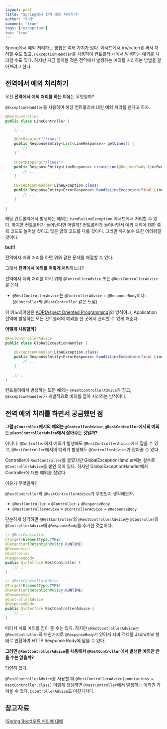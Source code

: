 ```yaml
---
layout: post
title: "Spring에서 전역 예외 처리하기"
author: "티거"
comment: "true"
tags: ["exception"]
toc: "true"
---
```


Spring에서 예외 처리하는 방법은 여러 가지가 있다. 메서드에서 try/catch를 써서 처리할 수도 있고, `@ExceptionHandler`를 사용하여 컨트롤러 내에서 발생하는 예외를 처리할 수도 있다. 하지만 지금 알아볼 것은 전역에서 발생하는 예외를 처리하는 방법을 알아보려고 한다.

## 전역에서 예외 처리하기

우선 **전역에서 예외 처리를 하는 이유**는 무엇일까? 

`@ExceptionHandler`를 사용하여 해당 컨트롤러에 대한 예외 처리를 한다고 하자. 

```java
@RestController
public class LineController {

    // ...

    @GetMapping("/lines")
    public ResponseEntity<List<LineResponse>> getLines() {
        // ...
    }
    
    @PostMapping("/lines")
    public ResponseEntity<LineResponse> createLine(@RequestBody LineRequest lineRequest) {
        // ...
    }
    
    @ExceptionHandler(LineException.class)
    public ResponseEntity<ErrorResponse> handleLineException(final LineException error) {
        // ...
    }
    
}
```

해당 컨트롤러에서 발생하는 예외는 `handleLineException` 메서드에서 처리할 수 있다. 하지만 컨트롤러가 늘어난다면 어떨까? 컨트롤러가 늘어나면서 예외 처리에 대한 중복 코드도 늘어날 것이고 많은 양의 코드를 다룰 것이다. 그러면 유지보수 또한 어려워질 것이다.

**but!!**

전역에서 예외 처리를 하면 위와 같은 문제를 해결할 수 있다.

그래서 **전역에서 예외를 어떻게 처리**하느냐?

전역에서 예외 처리를 하기 위해 `@ControllerAdvice` 또는 `@RestControllerAdvice`를 쓴다.

- `@RestControllerAdvice`는 `@ControllerAdvice` + `@ResponseBody`이다. (`@Controller`와 `@RestController` 같은 느낌)

이 어노테이션은 [AOP(Aspect Oriented Programming)](https://heeyeah.github.io/spring/2019/03/24/spring-controller-advice.html)의 방식이고, Application 전역에 발생하는 모든 컨트롤러의 예외를 한 곳에서 관리할 수 있게 해준다.

**어떻게 사용할까?**

```java
@RestControllerAdvice
public class GlobalExceptionHandler {

    @ExceptionHandler(LineException.class)
    public ResponseEntity<ErrorResponse> handleLineException(final LineException error) {
        // ...
    }
    
    // ...
}
```

컨트롤러에서 발생하는 모든 예외는 `@RestControllerAdvice`가 잡고, `@ExceptionHandler`가 개별적으로 예외를 잡아 처리하는 방식이다. 

## 전역 예외 처리를 하면서 궁금했던 점

**그럼 `@Controller`에서의 예외는 `@ControllerAdvice`, `@RestController`에서의 예외는 `@RestControllerAdvice`에서 잡아주는 것일까?**

아니다. `@Controller`에서 예외가 발생해도 `@RestControllerAdvice`에서 잡을 수 있고, `@RestController`에서의 예외가 발생해도  `@ControllerAdvice`가 잡아줄 수 있다.

Controller에 `RestController`를 붙였지만 GlobalExceptionHandler에는 실수로 `@ControllerAdvice`를 붙인 적이 있다. 하지만 GlobalExceptionHandler에서 Controller에 대한 예외를 잡았다.

이유가 무엇일까?

`@RestController`와 `@RestControllerAdvice`가 무엇인지 생각해보자.

- `@RestController` = `@Controller` + `@ResponseBody`
- `@RestControllerAdvice` = `@ControllerAdvice` + `@ResponseBody`

단순하게 생각하면 `@RestController`와 `@RestControllerAdvice`는 `@Controller`와 `@ControllerAdvice`에 `@ResponseBody`를 추가한 것뿐이다. 

```java
// @RestController
@Target(ElementType.TYPE)
@Retention(RetentionPolicy.RUNTIME)
@Documented
@Controller
@ResponseBody
public @interface RestController {
    // ...
}

// @RestControllerAdvice
@Target(ElementType.TYPE)
@Retention(RetentionPolicy.RUNTIME)
@Documented
@ControllerAdvice
@ResponseBody
public @interface RestControllerAdvice {
    // ...
}
```

따라서 서로 예외를 잡아 줄 수는 있다. 하지만 `@RestControllerAdvice`는 `@RestController`와 마찬가지로 `@ResponseBody`가 있어서 자바 객체를 Json/Xml 형태로 반환하여 HTTP Response Body에 담을 수 있다.

**그러면 `@RestControllerAdvice`를 사용해서 `@RestController`에서 발생한 예외만 받을 수는 없을까?**

당연히 있다.

`@RestControllerAdvice`를 사용할 때 `@RestControllerAdvice(annotations = RestController.class)` 이렇게 셋팅하면 `@RestController`에서 발생하는 예외만 가져올 수 있다. `@ControllerAdvice`도 마찬가지다.

## 참고자료

[(Spring Boot)오류 처리에 대해](https://supawer0728.github.io/2019/04/04/spring-error-handling/)